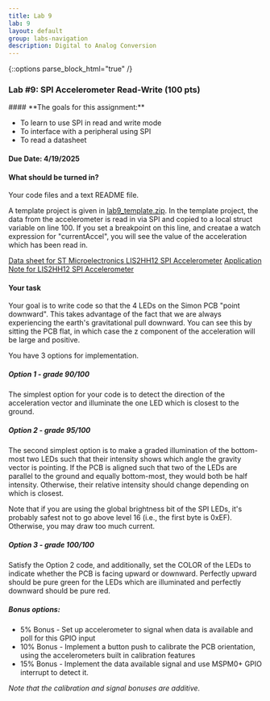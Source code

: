 ```yaml
---
title: Lab 9
lab: 9
layout: default
group: labs-navigation
description: Digital to Analog Conversion
---
```


{::options parse_block_html="true" /}

### Lab #9: SPI Accelerometer Read-Write  (100 pts)

<div class="alert alert-info" role="alert">
#### **The goals for this assignment:**

  - To learn to use SPI in read and write mode
  - To interface with a peripheral using SPI
  - To read a datasheet
  
</div>

<div class="alert alert-danger" role="alert">

#### Due Date: 4/19/2025

#### What should be turned in?
Your code files and a text README file.

</div>

A template project is given in [lab9_template.zip](lab9_template.zip). In the template 
project, the data from the accelerometer is read in via SPI and copied to a local
struct variable on line 100. If you set a breakpoint on this line, and creatae a
watch expression for "currentAccel", you will see the value of the acceleration
which has been read in.

[Data sheet for ST Microelectronics LIS2HH12 SPI Accelerometer](lis2hh12.pdf)
[Application Note for LIS2HH12 SPI Accelerometer](an4662-lis2hh12-mems-digital-output-motion-sensor-ultralowpower-highperformance-3axis-pico-accelerometer-stmicroelectronics)

#### Your task
Your goal is to write code so that the 4 LEDs on the Simon PCB "point downward".
This takes advantage of the fact that we are always experiencing the earth's
gravitational pull downward. You can see this by sitting the PCB flat, in
which case the z component of the acceleration will be large and positive.

You have 3 options for implementation.

##### Option 1 - grade 90/100
The simplest option for your code is to detect the direction of the acceleration 
vector and illuminate the one LED which is closest to the ground.

##### Option 2 - grade 95/100
The second simplest option is to make a graded illumination of the bottom-most
two LEDs such that their intensity shows which angle the gravity vector
is pointing. If the PCB is aligned such that two of the LEDs are parallel to the
ground and equally bottom-most, they would both be half intensity. Otherwise,
their relative intensity should change depending on which is closest.

Note that if you are using the global brightness bit of the SPI LEDs, it's 
probably safest not to go above level 16 (i.e., the first byte is 0xEF).
Otherwise, you may draw too much current.

##### Option 3 - grade 100/100
Satisfy the Option 2 code, and additionally, set the COLOR of the LEDs to
indicate whether the PCB is facing upward or downward. Perfectly upward should
be pure green for the LEDs which are illuminated and perfectly downward
should be pure red.


##### Bonus options:

  - 5% Bonus - Set up accelerometer to signal when data is available and poll for this GPIO input
  - 10% Bonus - Implement a button push to calibrate the PCB orientation, using the accelerometers built in calibration features
  - 15% Bonus -  Implement the data available signal and use MSPM0+ GPIO interrupt to detect it.

  _Note that the calibration and signal bonuses are additive._
